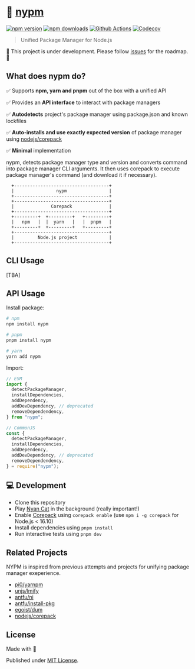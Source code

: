 # 🌈 [nypm](https://www.youtube.com/watch?v=QH2-TGUlwu4)

[![npm version][npm-version-src]][npm-version-href]
[![npm downloads][npm-downloads-src]][npm-downloads-href]
[![Github Actions][github-actions-src]][github-actions-href]
[![Codecov][codecov-src]][codecov-href]

> Unified Package Manager for Node.js

🚧 This project is under development. Please follow [issues](https://github.com/unjs/nypm/issues) for the roadmap. 🚧

## What does **nypm** do?

✅ Supports **npm, yarn and pnpm** out of the box with a unified API

✅ Provides an **API interface** to interact with package managers

✅ **Autodetects** project's package manager using package.json and known lockfiles

✅ **Auto-installs and use exactly expected version** of package manager using [nodejs/corepack](https://github.com/nodejs/corepack)

✅ **Minimal** implementation

nypm, detects package manager type and version and converts command into package manager CLI arguments. It then uses corepack to execute package manager's command (and download it if necessary).

```
  +------------------------------------+
  |                nypm                |
  +------------------------------------+
  +------------------------------------+
  |              Corepack              |
  +------------------------------------+
  +---------+  +---------+   +---------+
  |   npm   |  |  yarn   |   |  pnpm   |
  +---------+  +---------+   +---------+
  +------------------------------------+
  |         Node.js project            |
  +------------------------------------+
```

## CLI Usage

[TBA]

## API Usage

Install package:

```sh
# npm
npm install nypm

# pnpm
pnpm install nypm

# yarn
yarn add nypm
```

Import:

```js
// ESM
import {
  detectPackageManager,
  installDependencies,
  addDependency,
  addDevDependency, // deprecated
  removeDependendency,
} from "nypm";

// CommonJS
const {
  detectPackageManager,
  installDependencies,
  addDependency,
  addDevDependency, // deprecated
  removeDependendency,
} = require("nypm");
```

## 💻 Development

- Clone this repository
- Play [Nyan Cat](https://www.youtube.com/watch?v=QH2-TGUlwu4) in the background (really important!)
- Enable [Corepack](https://github.com/nodejs/corepack) using `corepack enable` (use `npm i -g corepack` for Node.js < 16.10)
- Install dependencies using `pnpm install`
- Run interactive tests using `pnpm dev`

## Related Projects

NYPM is inspired from previous attempts and projects for unifying package manager exeperience.

- [pi0/yarnpm](https://github.com/pi0/yarnpm)
- [unjs/lmify](https://github.com/unjs/lmify)
- [antfu/ni](https://github.com/antfu/ni)
- [antfu/install-pkg](https://github.com/antfu/install-pkg)
- [egoist/dum](https://github.com/egoist/dum)
- [nodejs/corepack](https://github.com/nodejs/corepack)

## License

Made with 💛

Published under [MIT License](./LICENSE).

<!-- Badges -->

[npm-version-src]: https://img.shields.io/npm/v/nypm?style=flat-square
[npm-version-href]: https://npmjs.com/package/nypm
[npm-downloads-src]: https://img.shields.io/npm/dm/nypm?style=flat-square
[npm-downloads-href]: https://npmjs.com/package/nypm
[github-actions-src]: https://img.shields.io/github/workflow/status/unjs/nypm/ci/main?style=flat-square
[github-actions-href]: https://github.com/unjs/nypm/actions?query=workflow%3Aci
[codecov-src]: https://img.shields.io/codecov/c/gh/unjs/nypm/main?style=flat-square
[codecov-href]: https://codecov.io/gh/unjs/nypm
